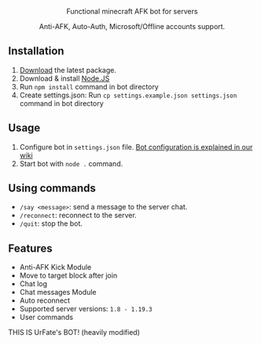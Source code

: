 <p align="center">
    Functional minecraft AFK bot for servers
</p>

<p align="center">
    Anti-AFK, Auto-Auth, Microsoft/Offline accounts support.
</p>

## Installation

 1. [Download](https://github.com/urFate/Afk-Bot/tags) the latest package.
 2. Download & install [Node.JS](https://nodejs.org/en/download/)
 3. Run `npm install` command in bot directory
 4. Create settings.json:
    Run `cp settings.example.json settings.json` command in bot directory
 
## Usage
 
 1. Configure bot in `settings.json` file. [Bot configuration is explained in our wiki](https://urfate.gitbook.io/afk-bot/bot-configuration)
 2. Start bot with `node .` command.

## Using commands
 - `/say <message>`: send a message to the server chat.
 - `/reconnect`: reconnect to the server.
 - `/quit`: stop the bot.

## Features

 - Anti-AFK Kick Module
 - Move to target block after join
 - Chat log
 - Chat messages Module
 - Auto reconnect
 - Supported server versions: `1.8 - 1.19.3`
 - User commands
 
THIS IS UrFate's BOT! (heavily modified)